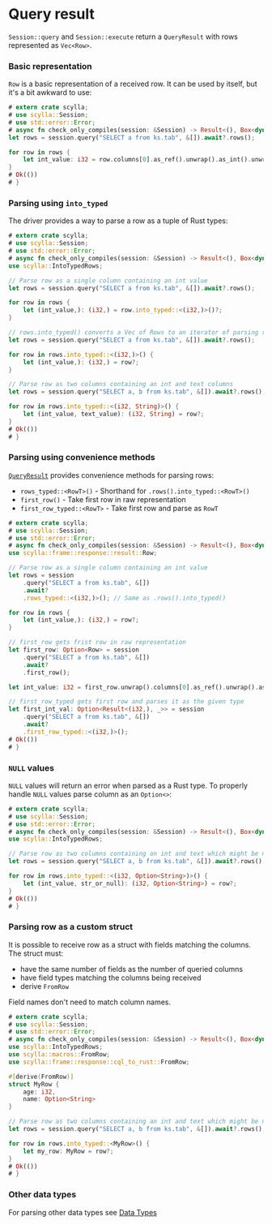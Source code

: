 # Query result

`Session::query` and `Session::execute` return a `QueryResult` with rows represented as `Vec<Row>`.

### Basic representation
`Row` is a basic representation of a received row. It can be used by itself, but it's a bit awkward to use:
```rust
# extern crate scylla;
# use scylla::Session;
# use std::error::Error;
# async fn check_only_compiles(session: &Session) -> Result<(), Box<dyn Error>> {
let rows = session.query("SELECT a from ks.tab", &[]).await?.rows();

for row in rows {
    let int_value: i32 = row.columns[0].as_ref().unwrap().as_int().unwrap();
}
# Ok(())
# }
```

### Parsing using `into_typed`
The driver provides a way to parse a row as a tuple of Rust types:
```rust
# extern crate scylla;
# use scylla::Session;
# use std::error::Error;
# async fn check_only_compiles(session: &Session) -> Result<(), Box<dyn Error>> {
use scylla::IntoTypedRows;

// Parse row as a single column containing an int value
let rows = session.query("SELECT a from ks.tab", &[]).await?.rows();

for row in rows {
    let (int_value,): (i32,) = row.into_typed::<(i32,)>()?;
}

// rows.into_typed() converts a Vec of Rows to an iterator of parsing results
let rows = session.query("SELECT a from ks.tab", &[]).await?.rows();

for row in rows.into_typed::<(i32,)>() {
    let (int_value,): (i32,) = row?;
}

// Parse row as two columns containing an int and text columns
let rows = session.query("SELECT a, b from ks.tab", &[]).await?.rows();

for row in rows.into_typed::<(i32, String)>() {
    let (int_value, text_value): (i32, String) = row?;
}
# Ok(())
# }
```

### Parsing using convenience methods
[`QueryResult`](https://docs.rs/scylla/0.1.0/scylla/transport/connection/struct.QueryResult.html) provides convenience methods for parsing rows:
* `rows_typed::<RowT>()` - Shorthand for `.rows().into_typed::<RowT>()`
* `first_row()` - Take first row in raw representation
* `first_row_typed::<RowT>` - Take first row and parse as `RowT`

```rust
# extern crate scylla;
# use scylla::Session;
# use std::error::Error;
# async fn check_only_compiles(session: &Session) -> Result<(), Box<dyn Error>> {
use scylla::frame::response::result::Row;

// Parse row as a single column containing an int value
let rows = session
    .query("SELECT a from ks.tab", &[])
    .await?
    .rows_typed::<(i32,)>(); // Same as .rows().into_typed()

for row in rows {
    let (int_value,): (i32,) = row?;
}

// first_row gets frist row in raw representation
let first_row: Option<Row> = session
    .query("SELECT a from ks.tab", &[])
    .await?
    .first_row();

let int_value: i32 = first_row.unwrap().columns[0].as_ref().unwrap().as_int().unwrap();

// first_row_typed gets first row and parses it as the given type
let first_int_val: Option<Result<(i32,), _>> = session
    .query("SELECT a from ks.tab", &[])
    .await?
    .first_row_typed::<(i32,)>();
# Ok(())
# }
```


### `NULL` values
`NULL` values will return an error when parsed as a Rust type. 
To properly handle `NULL` values parse column as an `Option<>`:
```rust
# extern crate scylla;
# use scylla::Session;
# use std::error::Error;
# async fn check_only_compiles(session: &Session) -> Result<(), Box<dyn Error>> {
use scylla::IntoTypedRows;

// Parse row as two columns containing an int and text which might be null
let rows = session.query("SELECT a, b from ks.tab", &[]).await?.rows();

for row in rows.into_typed::<(i32, Option<String>)>() {
    let (int_value, str_or_null): (i32, Option<String>) = row?;
}
# Ok(())
# }
```

### Parsing row as a custom struct
It is possible to receive row as a struct with fields matching the columns.  
The struct must:
* have the same number of fields as the number of queried columns
* have field types matching the columns being received
* derive `FromRow`

Field names don't need to match column names.
```rust
# extern crate scylla;
# use scylla::Session;
# use std::error::Error;
# async fn check_only_compiles(session: &Session) -> Result<(), Box<dyn Error>> {
use scylla::IntoTypedRows;
use scylla::macros::FromRow;
use scylla::frame::response::cql_to_rust::FromRow;

#[derive(FromRow)]
struct MyRow {
    age: i32,
    name: Option<String>
}

// Parse row as two columns containing an int and text which might be null
let rows = session.query("SELECT a, b from ks.tab", &[]).await?.rows();

for row in rows.into_typed::<MyRow>() {
    let my_row: MyRow = row?;
}
# Ok(())
# }
```

### Other data types
For parsing other data types see [Data Types](../data-types/data-types.md)
